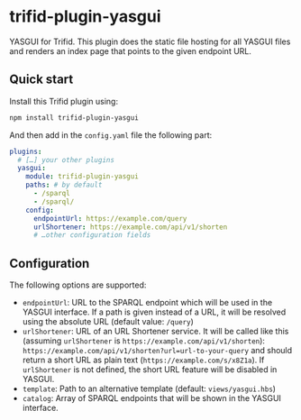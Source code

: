 # trifid-plugin-yasgui

YASGUI for Trifid.
This plugin does the static file hosting for all YASGUI files and renders an index page that points to the given endpoint URL.

## Quick start

Install this Trifid plugin using:

```sh
npm install trifid-plugin-yasgui
```

And then add in the `config.yaml` file the following part:

```yaml
plugins:
  # […] your other plugins
  yasgui:
    module: trifid-plugin-yasgui
    paths: # by default
      - /sparql
      - /sparql/
    config:
      endpointUrl: https://example.com/query
      urlShortener: https://example.com/api/v1/shorten
      # …other configuration fields
```

## Configuration

The following options are supported:

- `endpointUrl`: URL to the SPARQL endpoint which will be used in the YASGUI interface. If a path is given instead of a URL, it will be resolved using the absolute URL (default value: `/query`)
- `urlShortener`: URL of an URL Shortener service. It will be called like this (assuming `urlShortener` is `https://example.com/api/v1/shorten`): `https://example.com/api/v1/shorten?url=url-to-your-query` and should return a short URL as plain text (`https://example.com/s/x8Z1a`). If `urlShortener` is not defined, the short URL feature will be disabled in YASGUI.
- `template`: Path to an alternative template (default: `views/yasgui.hbs`)
- `catalog`: Array of SPARQL endpoints that will be shown in the YASGUI interface.

